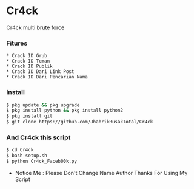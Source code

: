 # Cr4ck
Cr4ck multi brute force

### Fitures
```
* Crack ID Grub
* Crack ID Teman
* Crack ID Publik
* Crack ID Dari Link Post
* Crack ID Dari Pencarian Nama
```
### Install
```bash
$ pkg update && pkg upgrade
$ pkg install python && pkg install python2
$ pkg install git
$ git clone https://github.com/JhabrikRusakTotal/Cr4ck
```
### And Cr4ck this script
```bash
$ cd Cr4ck
$ bash setup.sh
$ python Cr4ck_Faceb00k.py
```
* Notice Me : Please Don't Change Name Author
Thanks For Using My Script
